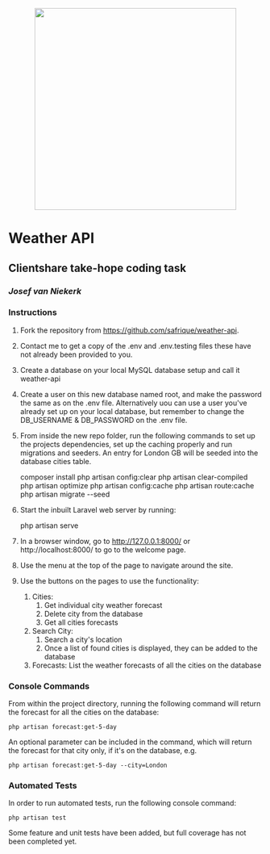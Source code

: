 <p align="center"><a href="https://laravel.com" target="_blank"><img src="https://www.myclientshare.com/hubfs/CS-Logo-FULL_Green.svg" width="400"></a></p>

# Weather API
## Clientshare take-hope coding task
### _Josef van Niekerk_

### Instructions

1. Fork the repository from https://github.com/safrique/weather-api.
2. Contact me to get a copy of the .env and .env.testing files these have not already been provided to you.
3. Create a database on your local MySQL database setup and call it weather-api
4. Create a user on this new database named root, and make the password the same as on the .env file. Alternatively 
   uou can use a user you've already set up on your local database, but remember to change the DB_USERNAME & 
   DB_PASSWORD on the .env file.
5. From inside the new repo folder, run the following commands to set up the projects dependencies, set up the caching 
   properly and run 
   migrations and 
   seeders. An entry for London GB will be seeded into the database cities table.


    composer install
    php artisan config:clear 
    php artisan clear-compiled 
    php artisan optimize 
    php artisan config:cache 
    php artisan route:cache
    php artisan migrate --seed
6. Start the inbuilt Laravel web server by running:


    php artisan serve
7. In a browser window, go to http://127.0.0.1:8000/ or http://localhost:8000/ to go to the welcome page.
8. Use the menu at the top of the page to navigate around the site.
9. Use the buttons on the pages to use the functionality:
   1. Cities:
      1. Get individual city weather forecast
      2. Delete city from the database
      3. Get all cities forecasts
   2. Search City:
      1. Search a city's location
      2. Once a list of found cities is displayed, they can be added to the database
   3. Forecasts: List the weather forecasts of all the cities on the database

### Console Commands

From within the project directory, running the following command will return the forecast for all the cities on the 
database:

    php artisan forecast:get-5-day
An optional parameter can be included in the command, which will return the forecast for that city only, if it's on 
the database, e.g.

    php artisan forecast:get-5-day --city=London

### Automated Tests

In order to run automated tests, run the following console command:

    php artisan test
Some feature and unit tests have been added, but full coverage has not been completed yet.
